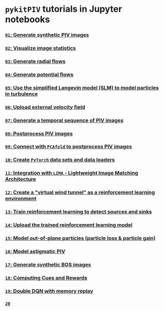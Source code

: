 # `pykitPIV` tutorials in Jupyter notebooks

### [`01`: Generate synthetic PIV images](demo-pykitPIV-01-generate-synthetic-PIV-images.ipynb)

### [`02`: Visualize image statistics](demo-pykitPIV-02-image-statistics.ipynb)

### [`03`: Generate radial flows](demo-pykitPIV-03-radial-flows.ipynb)

### [`04`: Generate potential flows](demo-pykitPIV-04-potential-flows.ipynb)

### [`05`: Use the simplified Langevin model (SLM) to model particles in turbulence](demo-pykitPIV-05-simplified-Langevin-model.ipynb)

### [`06`: Upload external velocity field](demo-pykitPIV-06-uploading-external-flow-field.ipynb)

### [`07`: Generate a temporal sequence of PIV images](demo-pykitPIV-07-generate-temporal-sequence-of-images.ipynb)

### [`08`: Postprocess PIV images](demo-pykitPIV-08-postprocess-images.ipynb)

### [`09`: Connect with `PCAfold` to postprocess PIV images](demo-pykitPIV-09-feature-size-estimation-tool-for-PIV.ipynb)

### [`10`: Create `PyTorch` data sets and data loaders](demo-pykitPIV-10-generate-PyTorch-dataset-and-data-loader.ipynb)

### [`11`: Integration with `LIMA` - Lightweight Image Matching Architecture](demo-pykitPIV-11-integration-with-LIMA.ipynb)

### [`12`: Create a "virtual wind tunnel" as a reinforcement learning environment](demo-pykitPIV-12-construct-RL-environment.ipynb)

### [`13`: Train reinforcement learning to detect sources and sinks](demo-pykitPIV-13-RL-find-sources-and-sinks.ipynb)

### [`14`: Upload the trained reinforcement learning model](demo-pykitPIV-14-upload-trained-RL-model.ipynb)

### [`15`: Model out-of-plane particles (particle loss & particle gain)](demo-pykitPIV-15-model-out-of-plane-particles.ipynb)

### [`16`: Model astigmatic PIV](demo-pykitPIV-16-model-astigmatic-PIV.ipynb)

### [`17`: Generate synthetic BOS images](demo-pykitPIV-17-generate-synthetic-BOS-images.ipynb)

### [`18`: Computing Cues and Rewards](demo-pykitPIV-18-computing-Cues-and-Rewards.ipynb)

### [`19`: Double DQN with memory replay](demo-pykitPIV-19-DoubleDQN-RL-with-memory-replay-find-sources-and-sinks.ipynb)

### [`20` ]()